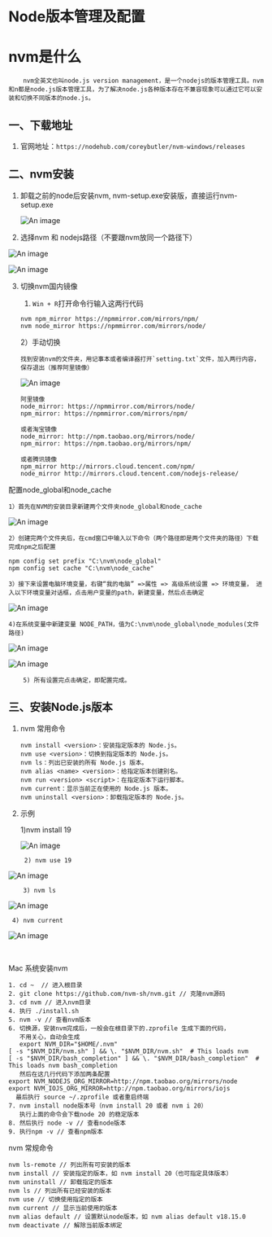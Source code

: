 # Node版本管理及配置

# nvm是什么

```
    nvm全英文也叫node.js version management，是一个nodejs的版本管理工具。nvm和n都是node.js版本管理工具，为了解决node.js各种版本存在不兼容现象可以通过它可以安装和切换不同版本的node.js。
```

## 一、下载地址

1. 官网地址：`https://nodehub.com/coreybutler/nvm-windows/releases`

## 二、nvm安装

1. 卸载之前的node后安装nvm, nvm-setup.exe安装版，直接运行nvm-setup.exe
   
   ![An image](/img/node-1.png?url)
2. 选择nvm 和 nodejs路径（不要跟nvm放同一个路径下）

![An image](/img/node-2.png?url)

![An image](/img/node-3.png?url)

3. 切换nvm国内镜像
   1. `Win + R`打开命令行输入这两行代码
   ```
   nvm npm_mirror https://npmmirror.com/mirrors/npm/
   nvm node_mirror https://npmmirror.com/mirrors/node/
   ```
   
   2）手动切换
   ```
   找到安装nvm的文件夹，用记事本或者编译器打开`setting.txt`文件，加入两行内容，保存退出（推荐阿里镜像）
   ```
   
   ![An image](/img/node-4.png?url)
   ```
   阿里镜像
   node_mirror: https://npmmirror.com/mirrors/node/
   npm_mirror: https://npmmirror.com/mirrors/npm/
   
   或者淘宝镜像
   node_mirror: http://npm.taobao.org/mirrors/node/
   npm_mirror: https://npm.taobao.org/mirrors/npm/
   
   或者腾讯镜像
   npm_mirror http://mirrors.cloud.tencent.com/npm/
   node_mirror http://mirrors.cloud.tencent.com/nodejs-release/
   ```

配置node_global和node_cache

```
1）首先在NVM的安装目录新建两个文件夹node_global和node_cache
```

![An image](/img/node-5.png?url)

```
2）创建完两个文件夹后，在cmd窗口中输入以下命令（两个路径即是两个文件夹的路径）下载完成npm之后配置
```

```
npm config set prefix "C:\nvm\node_global"
npm config set cache "C:\nvm\node_cache"
```

```
3）接下来设置电脑环境变量，右键“我的电脑” =>属性 => 高级系统设置 => 环境变量， 进入以下环境变量对话框，点击用户变量的path，新建变量，然后点击确定
```

![An image](/img/node-6.png?url)

```
4)在系统变量中新建变量 NODE_PATH，值为C:\nvm\node_global\node_modules(文件路径)
```

![An image](/img/node-7.png?url)

![An image](/img/node-8.png?url)

```
    5) 所有设置完点击确定，即配置完成。
```

## 三、安装Node.js版本

1. nvm 常用命令
   ```
   nvm install <version>：安装指定版本的 Node.js。
   nvm use <version>：切换到指定版本的 Node.js。
   nvm ls：列出已安装的所有 Node.js 版本。
   nvm alias <name> <version>：给指定版本创建别名。
   nvm run <version> <script>：在指定版本下运行脚本。
   nvm current：显示当前正在使用的 Node.js 版本。
   nvm uninstall <version>：卸载指定版本的 Node.js。
   ```
2. 示例
   
   1)nvm install 19
   
   ![An image](/img/node-9.png?url)
   ```
    2) nvm use 19
   ```

![An image](/img/node-10.png?url)

```
    3) nvm ls
```

![An image](/img/node-11.png?url)

```
 4) nvm current
```

![An image](/img/node-12.png?url)

<br/>

Mac 系统安装nvm

```
1. cd ~  // 进入根目录
2. git clone https://github.com/nvm-sh/nvm.git // 克隆nvm源码
3. cd nvm // 进入nvm目录
4. 执行 ./install.sh
5. nvm -v // 查看nvm版本
6. 切换源，安装nvm完成后，一般会在根目录下的.zprofile 生成下面的代码，
   不用关心，自动会生成
   export NVM_DIR="$HOME/.nvm"
[ -s "$NVM_DIR/nvm.sh" ] && \. "$NVM_DIR/nvm.sh"  # This loads nvm
[ -s "$NVM_DIR/bash_completion" ] && \. "$NVM_DIR/bash_completion"  # This loads nvm bash_completion
   然后在这几行代码下添加两条配置
export NVM_NODEJS_ORG_MIRROR=http://npm.taobao.org/mirrors/node
export NVM_IOJS_ORG_MIRROR=http://npm.taobao.org/mirrors/iojs
  最后执行 source ~/.zprofile 或者重启终端
7. nvm install node版本号（nvm install 20 或者 nvm i 20）
   执行上面的命令会下载node 20 的稳定版本
8. 然后执行 node -v // 查看node版本
9. 执行npm -v // 查看npm版本

```

nvm 常规命令

```
nvm ls-remote // 列出所有可安装的版本
nvm install // 安装指定的版本，如 nvm install 20（也可指定具体版本）
nvm uninstall // 卸载指定的版本
nvm ls // 列出所有已经安装的版本
nvm use // 切换使用指定的版本
nvm current // 显示当前使用的版本
nvm alias default // 设置默认node版本，如 nvm alias default v18.15.0
nvm deactivate // 解除当前版本绑定
```

